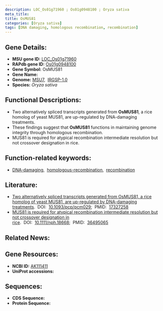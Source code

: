 ```yaml
---
description: LOC_Os01g71960 ; Os01g0948100 ; Oryza sativa
meta_title:
title: OsMUS81
categories: [Oryza sativa]
tags: [DNA damaging, homologous recombination, recombination]
---
```


## Gene Details:
- **MSU gene ID:** [LOC_Os01g71960](http://rice.uga.edu/cgi-bin/ORF_infopage.cgi?orf=LOC_Os01g71960)  
- **RAPdb gene ID:** [Os01g0948100](https://rapdb.dna.affrc.go.jp/locus/?name=Os01g0948100)  
- **Gene Symbol:** OsMUS81
- **Gene Name:**
- **Genome:**  [MSU7](http://rice.uga.edu/),&nbsp;&nbsp;[IRGSP-1.0](https://rapdb.dna.affrc.go.jp/download/irgsp1.html)
- **Species:** *Oryza sativa*

## Functional Descriptions:
   - Two alternatively spliced transcripts generated from **OsMUS81**, a rice homolog of yeast MUS81, are up-regulated by DNA-damaging treatments.
   - These findings suggest that **OsMUS81** functions in maintaining genome integrity through homologous recombination.
   - MUS81 is required for atypical recombination intermediate resolution but not crossover designation in rice.

## Function-related keywords:
   - [DNA-damaging](/tags/DNA-damaging/),&nbsp;&nbsp;[homologous-recombination](/tags/homologous-recombination/),&nbsp;&nbsp;[recombination](/tags/recombination/)

## Literature:
   - [Two alternatively spliced transcripts generated from OsMUS81, a rice homolog of yeast MUS81, are up-regulated by DNA-damaging treatments](https://www.doi.org/10.1093/pcp/pcm029).&nbsp;&nbsp;DOI:&nbsp;&nbsp;[10.1093/pcp/pcm029](https://www.doi.org/10.1093/pcp/pcm029);&nbsp;&nbsp;PMID:&nbsp;&nbsp;[17327258](https://pubmed.ncbi.nlm.nih.gov/17327258/)
   - [MUS81 is required for atypical recombination intermediate resolution but not crossover designation in rice](https://www.doi.org/10.1111/nph.18668).&nbsp;&nbsp;DOI:&nbsp;&nbsp;[10.1111/nph.18668](https://www.doi.org/10.1111/nph.18668);&nbsp;&nbsp;PMID:&nbsp;&nbsp;[36495065](https://pubmed.ncbi.nlm.nih.gov/36495065/)

## Related News:

## Gene Resources:
- **NCBI ID:**  [AK111411](http://www.ncbi.nlm.nih.gov/nuccore/AK111411)
- **UniProt accessions:** [](https://www.uniprot.org/uniprotkb//entry)

## Sequences:
- **CDS Sequence:**
- **Protein Sequence:**
